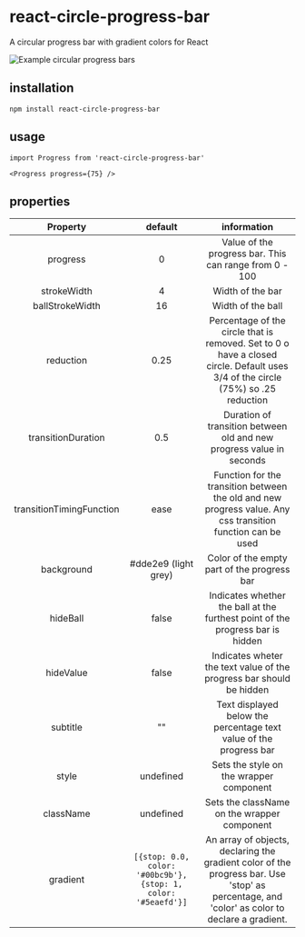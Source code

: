# react-circle-progress-bar
A circular progress bar with gradient colors for React

![Example circular progress bars](/examples.png)

## installation

`npm install react-circle-progress-bar`

## usage

```
import Progress from 'react-circle-progress-bar'

<Progress progress={75} />
```

## properties

| Property | default  | information  |
| :---:   | :-: | :-: |
| progress | 0 | Value of the progress bar. This can range from 0 - 100 |
| strokeWidth | 4 | Width of the bar |
| ballStrokeWidth | 16 | Width of the ball |
| reduction | 0.25 | Percentage of the circle that is removed. Set to 0 o have a closed circle. Default uses 3/4 of the circle (75%) so .25 reduction |
| transitionDuration | 0.5 | Duration of transition between old and new progress value in seconds| 
| transitionTimingFunction | ease | Function for the transition between the old and new progress value. Any css transition function can be used |
| background | #dde2e9 (light grey) | Color of the empty part of the progress bar |
| hideBall | false | Indicates whether the ball at the furthest point of the progress bar is hidden |
| hideValue | false | Indicates wheter the text value of the progress bar should be hidden |
| subtitle | "" | Text displayed below the percentage text value of the progress bar |
| style | undefined | Sets the style on the wrapper component |
| className | undefined | Sets the className on the wrapper component |
| gradient | `[{stop: 0.0, color: '#00bc9b'}, {stop: 1, color: '#5eaefd'}]` | An array of objects, declaring the gradient color of the progress bar. Use 'stop' as percentage, and 'color' as color to declare a gradient. |
